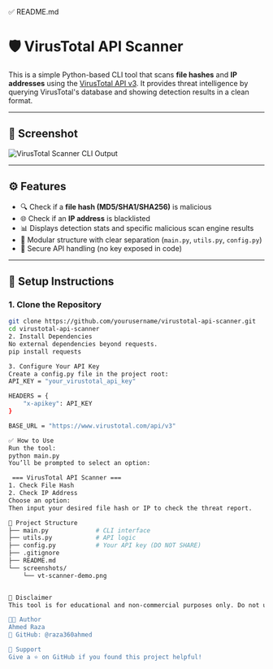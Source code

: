 ✅ README.md
# 🛡️ VirusTotal API Scanner

This is a simple Python-based CLI tool that scans **file hashes** and **IP addresses** using the [VirusTotal API v3](https://developers.virustotal.com/reference). It provides threat intelligence by querying VirusTotal's database and showing detection results in a clean format.

---

## 📸 Screenshot

![VirusTotal Scanner CLI Output](screenshots/vt-scanner-demo.png)

---

## ⚙️ Features

- 🔍 Check if a **file hash (MD5/SHA1/SHA256)** is malicious
- 🌐 Check if an **IP address** is blacklisted
- 📊 Displays detection stats and specific malicious scan engine results
- 🧩 Modular structure with clear separation (`main.py`, `utils.py`, `config.py`)
- 🔐 Secure API handling (no key exposed in code)

---

## 🚀 Setup Instructions

### 1. Clone the Repository
```bash
git clone https://github.com/yourusername/virustotal-api-scanner.git
cd virustotal-api-scanner
2. Install Dependencies
No external dependencies beyond requests.
pip install requests

3. Configure Your API Key
Create a config.py file in the project root:
API_KEY = "your_virustotal_api_key"

HEADERS = {
    "x-apikey": API_KEY
}

BASE_URL = "https://www.virustotal.com/api/v3"

✅ How to Use
Run the tool:
python main.py
You’ll be prompted to select an option:

 === VirusTotal API Scanner ===
1. Check File Hash
2. Check IP Address
Choose an option:
Then input your desired file hash or IP to check the threat report.

📁 Project Structure
├── main.py             # CLI interface
├── utils.py            # API logic
├── config.py           # Your API key (DO NOT SHARE)
├── .gitignore
├── README.md
└── screenshots/
    └── vt-scanner-demo.png


📌 Disclaimer
This tool is for educational and non-commercial purposes only. Do not use it to scan third-party data without consent. Always follow VirusTotal's terms of service.

👨‍💻 Author
Ahmed Raza
🔗 GitHub: @raza360ahmed

🌟 Support
Give a ⭐ on GitHub if you found this project helpful!
